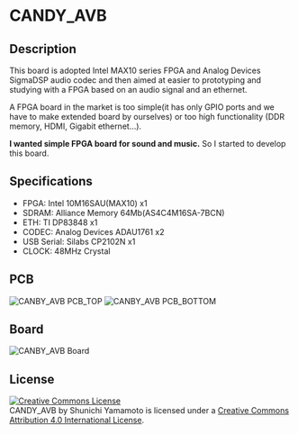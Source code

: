 # CANDY_AVB
## Description
This board is adopted Intel MAX10 series FPGA and Analog Devices SigmaDSP audio codec and then aimed at easier to prototyping and studying with a FPGA based on an audio signal and an ethernet.

A FPGA board in the market is too simple(it has only GPIO ports and
we have to make extended board by ourselves) or too high functionality
(DDR memory, HDMI, Gigabit ethernet...).

**I wanted simple FPGA board for sound and music.** So I started to develop this board.

## Specifications
* FPGA: Intel 10M16SAU(MAX10) x1
* SDRAM: Alliance Memory 64Mb(AS4C4M16SA-7BCN)
* ETH: TI DP83848 x1
* CODEC: Analog Devices ADAU1761 x2
* USB Serial: Silabs CP2102N x1
* CLOCK: 48MHz Crystal

## PCB
![CANBY_AVB PCB_TOP](https://github.com/tkrworks/CANDY_AVB/blob/master/candy_avb_top_pic.jpg "CANDY_AVB PCB TOP")
![CANBY_AVB PCB_BOTTOM](https://github.com/tkrworks/CANDY_AVB/blob/master/candy_avb_bottom_pic.jpg "CANDY_AVB PCB BOTTOM")

## Board
![CANBY_AVB Board](https://github.com/tkrworks/CANDY_AVB/blob/master/candy_avb_brd.png "CANDY_AVB Board")

## License
<a rel="license" href="http://creativecommons.org/licenses/by/4.0/"><img alt="Creative Commons License" style="border-width:0" src="https://i.creativecommons.org/l/by/4.0/88x31.png" /></a><br /><span xmlns:dct="http://purl.org/dc/terms/" property="dct:title">CANDY_AVB</span> by <span xmlns:cc="http://creativecommons.org/ns#" property="cc:attributionName">Shunichi Yamamoto</span> is licensed under a <a rel="license" href="http://creativecommons.org/licenses/by/4.0/">Creative Commons Attribution 4.0 International License</a>.
